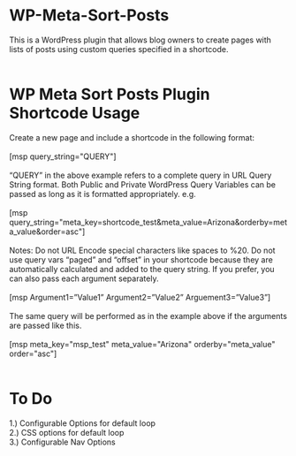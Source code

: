 WP-Meta-Sort-Posts
==================

This is a WordPress plugin that allows blog owners to create pages with lists of posts using custom queries specified in a shortcode.
<br /><br />

WP Meta Sort Posts Plugin Shortcode Usage
=========================================
Create a new page and include a shortcode in the following format:
 <br />
 <br />
[msp query_string="QUERY"]
 <br />
 <br />
“QUERY” in the above example refers to a complete query in URL Query String format. Both Public and Private WordPress Query Variables can be passed as long as it is formatted appropriately. e.g.
 <br /><br />
[msp query_string="meta_key=shortcode_test&meta_value=Arizona&orderby=meta_value&order=asc"]
 <br /><br />
Notes: Do not URL Encode special characters like spaces to %20. Do not use query vars “paged” and “offset” in your shortcode because they are automatically calculated and added to the query string.
If you prefer, you can also pass each argument separately.
 <br /><br />
[msp Argument1=”Value1” Argument2=”Value2” Arguement3=”Value3”]
 <br /><br />
The same query will be performed as in the example above if the arguments are passed like this.
 <br /><br />
[msp meta_key="msp_test" meta_value="Arizona" orderby="meta_value" order="asc"]
<br /><br />

To Do
==================
1.) Configurable Options for default loop<br />
2.) CSS options for default loop<br />
3.) Configurable  Nav Options<br />